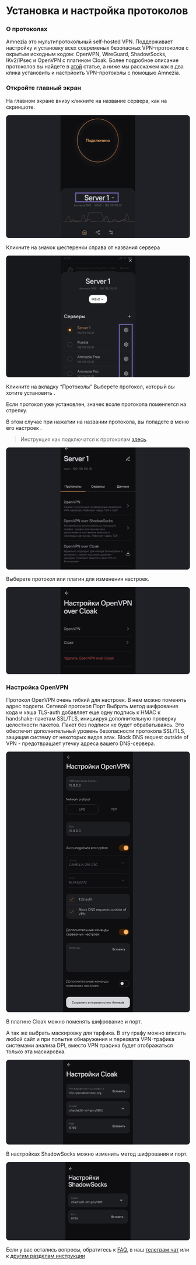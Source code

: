 # Установка и настройка протоколов

### О протоколах 

Amnezia это мультипротокольный self-hosted VPN. Поддерживает настройку и установку всех современых безопасных VPN-протоколов с окрытым исходным кодом: 
OpenVPN, WireGuard, ShadowSocks, IKv2/IPsec и OpenVPN с плагином Cloak. Более подробное описание протоколов вы найдете в [этой] статье, 
а ниже мы расскажем как в два клика установить и настрйоить VPN-протоколы c помощью Amnezia.
&nbsp;

### Откройте главный экран  

На главном экране  внизу  кликните на название сервера, как на скриншоте. 

![instruction 1](https://raw.githubusercontent.com/amnezia-vpn/amnezia.org-content/master/docs/ru/instructions/11_installation-configuration-protocols/img/icp_ru_1.png)

Кликните на значок шестеренки справа от названия сервера 


![instruction 1](https://raw.githubusercontent.com/amnezia-vpn/amnezia.org-content/master/docs/ru/instructions/11_installation-configuration-protocols/img/icp_ru_2.png)

Кликните на вкладку “Протоколы” 
Выберете протокол, который вы хотите установить .

Если протокол уже установлен, значек возле протокола поменяется на стрелку.  

В этом случае при нажатии на названии  протокола, вы попадете в меню его настроек . 

>Инструкция как подключатся к протоколам [здесь].

![instruction 1](https://raw.githubusercontent.com/amnezia-vpn/amnezia.org-content/master/docs/ru/instructions/11_installation-configuration-protocols/img/icp_ru_3.png)

Выберете протокол или плагин для изменения настроек.

![instruction 1](https://raw.githubusercontent.com/amnezia-vpn/amnezia.org-content/master/docs/ru/instructions/11_installation-configuration-protocols/img/icp_ru_4.png)

### Настройка OpenVPN

Протокол  OpenVPN очень гибкий для настроек.
В нем можно поменять адрес подсети. 
Сетевой протокол 
Порт 
Выбрать метод  шифрования кода и хэша
TLS-auth добавляет еще одну подпись к HMAC к handshake-пакетам SSL/TLS, инициируя дополнительную проверку целостности пакетов. Пакет без подписи не будет обрабатываясь. 
Это обеспечит дополнительный уровень безопасности протокола SSL/TLS, защищая систему от некоторых видов атак. 
Block DNS request outside of VPN - предотвращает утечку адреса вашего  DNS-сервера.

![instruction 1](https://raw.githubusercontent.com/amnezia-vpn/amnezia.org-content/master/docs/ru/instructions/11_installation-configuration-protocols/img/icp_ru_5.png)

В плагине Cloak  можно поменять шифрование и порт. 

А так же выбрать маскировку для тарфика. 
В эту графу можно вписать любой сайт и при попытке  обнаружения и перехвата  VPN-трафика  системами анализа DPI,  вместо VPN трафика будет  отображаться только  эта маскировка.

![instruction 1](https://raw.githubusercontent.com/amnezia-vpn/amnezia.org-content/master/docs/ru/instructions/11_installation-configuration-protocols/img/icp_ru_6.png)

В настройках ShadowSocks можно изменить метод шифрования и порт. 

![instruction 1](https://raw.githubusercontent.com/amnezia-vpn/amnezia.org-content/master/docs/ru/instructions/11_installation-configuration-protocols/img/icp_ru_7.png)

Если у вас остались вопросы, обратитесь к [FAQ], в наш [телеграм чат] или к [другим разделам инструкции]

[amnezia-site-ext-link]: https://amnezia-web-nx1r.vercel.app
[about-int-link]: /about
[этой]: ../instructions/09_about_protocols
[здесь]: ../instructions/14_protocol-change
[FAQ]: ../faq 
[телеграм чат]: https://t.me/amnezia_vpn
[другим разделам инструкции]: ../instructions

















